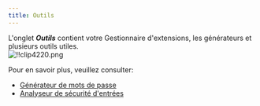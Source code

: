 ```yaml
---
title: Outils
---
```

L'onglet ***Outils*** contient votre Gestionnaire d'extensions, les générateurs et plusieurs outils utiles.  
![!!clip4220.png](/img/fr/rdm/mac/clip4220.png) 

Pour en savoir plus, veuillez consulter:  

* [Générateur de mots de passe](/fr/rdm/mac/commands/tools/password-generator/)  
* [Analyseur de sécurité d'entrées](/fr/rdm/mac/commands/tools/entry-security-analyzer/) 
